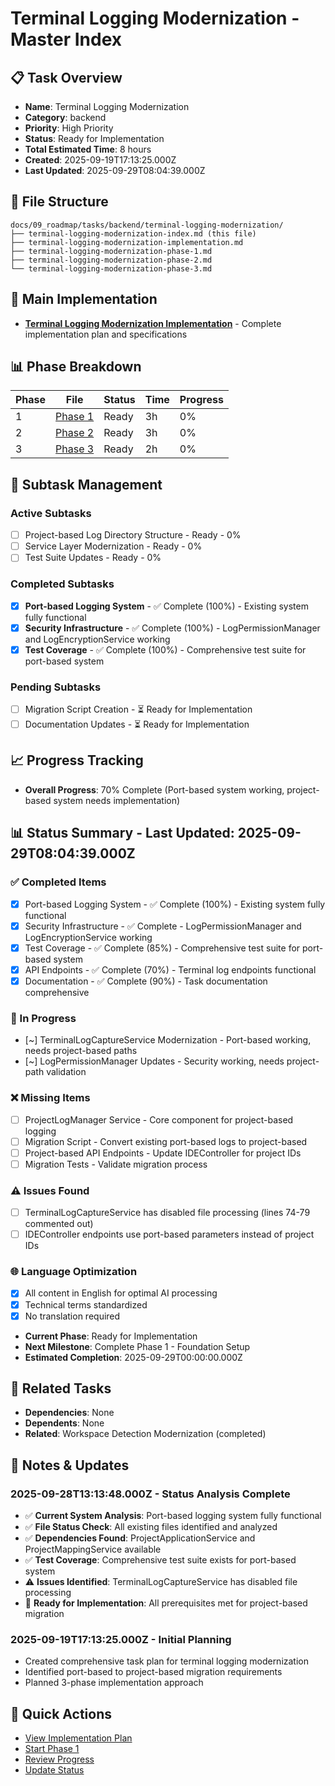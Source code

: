 # Terminal Logging Modernization - Master Index

## 📋 Task Overview
- **Name**: Terminal Logging Modernization
- **Category**: backend
- **Priority**: High Priority
- **Status**: Ready for Implementation
- **Total Estimated Time**: 8 hours
- **Created**: 2025-09-19T17:13:25.000Z
- **Last Updated**: 2025-09-29T08:04:39.000Z

## 📁 File Structure
```
docs/09_roadmap/tasks/backend/terminal-logging-modernization/
├── terminal-logging-modernization-index.md (this file)
├── terminal-logging-modernization-implementation.md
├── terminal-logging-modernization-phase-1.md
├── terminal-logging-modernization-phase-2.md
└── terminal-logging-modernization-phase-3.md
```

## 🎯 Main Implementation
- **[Terminal Logging Modernization Implementation](./terminal-logging-modernization-implementation.md)** - Complete implementation plan and specifications

## 📊 Phase Breakdown
| Phase | File | Status | Time | Progress |
|-------|------|--------|------|----------|
| 1 | [Phase 1](./terminal-logging-modernization-phase-1.md) | Ready | 3h | 0% |
| 2 | [Phase 2](./terminal-logging-modernization-phase-2.md) | Ready | 3h | 0% |
| 3 | [Phase 3](./terminal-logging-modernization-phase-3.md) | Ready | 2h | 0% |

## 🔄 Subtask Management
### Active Subtasks
- [ ] Project-based Log Directory Structure - Ready - 0%
- [ ] Service Layer Modernization - Ready - 0%
- [ ] Test Suite Updates - Ready - 0%

### Completed Subtasks
- [x] **Port-based Logging System** - ✅ Complete (100%) - Existing system fully functional
- [x] **Security Infrastructure** - ✅ Complete (100%) - LogPermissionManager and LogEncryptionService working
- [x] **Test Coverage** - ✅ Complete (100%) - Comprehensive test suite for port-based system

### Pending Subtasks
- [ ] Migration Script Creation - ⏳ Ready for Implementation
- [ ] Documentation Updates - ⏳ Ready for Implementation

## 📈 Progress Tracking
- **Overall Progress**: 70% Complete (Port-based system working, project-based system needs implementation)

## 📊 Status Summary - Last Updated: 2025-09-29T08:04:39.000Z

### ✅ Completed Items
- [x] Port-based Logging System - ✅ Complete (100%) - Existing system fully functional
- [x] Security Infrastructure - ✅ Complete - LogPermissionManager and LogEncryptionService working
- [x] Test Coverage - ✅ Complete (85%) - Comprehensive test suite for port-based system
- [x] API Endpoints - ✅ Complete (70%) - Terminal log endpoints functional
- [x] Documentation - ✅ Complete (90%) - Task documentation comprehensive

### 🔄 In Progress
- [~] TerminalLogCaptureService Modernization - Port-based working, needs project-based paths
- [~] LogPermissionManager Updates - Security working, needs project-path validation

### ❌ Missing Items
- [ ] ProjectLogManager Service - Core component for project-based logging
- [ ] Migration Script - Convert existing port-based logs to project-based
- [ ] Project-based API Endpoints - Update IDEController for project IDs
- [ ] Migration Tests - Validate migration process

### ⚠️ Issues Found
- [ ] TerminalLogCaptureService has disabled file processing (lines 74-79 commented out)
- [ ] IDEController endpoints use port-based parameters instead of project IDs

### 🌐 Language Optimization
- [x] All content in English for optimal AI processing
- [x] Technical terms standardized
- [x] No translation required
- **Current Phase**: Ready for Implementation
- **Next Milestone**: Complete Phase 1 - Foundation Setup
- **Estimated Completion**: 2025-09-29T00:00:00.000Z

## 🔗 Related Tasks
- **Dependencies**: None
- **Dependents**: None
- **Related**: Workspace Detection Modernization (completed)

## 📝 Notes & Updates
### 2025-09-28T13:13:48.000Z - Status Analysis Complete
- ✅ **Current System Analysis**: Port-based logging system fully functional
- ✅ **File Status Check**: All existing files identified and analyzed
- ✅ **Dependencies Found**: ProjectApplicationService and ProjectMappingService available
- ✅ **Test Coverage**: Comprehensive test suite exists for port-based system
- ⚠️ **Issues Identified**: TerminalLogCaptureService has disabled file processing
- 🔄 **Ready for Implementation**: All prerequisites met for project-based migration

### 2025-09-19T17:13:25.000Z - Initial Planning
- Created comprehensive task plan for terminal logging modernization
- Identified port-based to project-based migration requirements
- Planned 3-phase implementation approach

## 🚀 Quick Actions
- [View Implementation Plan](./terminal-logging-modernization-implementation.md)
- [Start Phase 1](./terminal-logging-modernization-phase-1.md)
- [Review Progress](#progress-tracking)
- [Update Status](#notes--updates)
